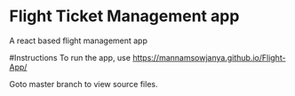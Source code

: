 # Flight Ticket Management app
A react based flight management app

#Instructions
To run the app, use https://mannamsowjanya.github.io/Flight-App/

Goto master branch to view source files.
